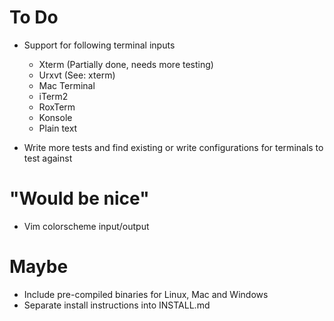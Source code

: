 # To Do

- Support for following terminal inputs
  + Xterm (Partially done, needs more testing)
  + Urxvt (See: xterm)
  + Mac Terminal
  + iTerm2
  + RoxTerm
  + Konsole
  + Plain text

- Write more tests and find existing or write configurations for terminals to test against


# "Would be nice"

- Vim colorscheme input/output

# Maybe

- Include pre-compiled binaries for Linux, Mac and Windows 
- Separate install instructions into INSTALL.md
